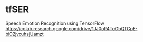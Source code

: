 # tfSER
Speech Emotion Recognition using TensorFlow
https://colab.research.google.com/drive/1JJ0oR4TcGbQTCpE-biO2jvcuhsjUamzt
